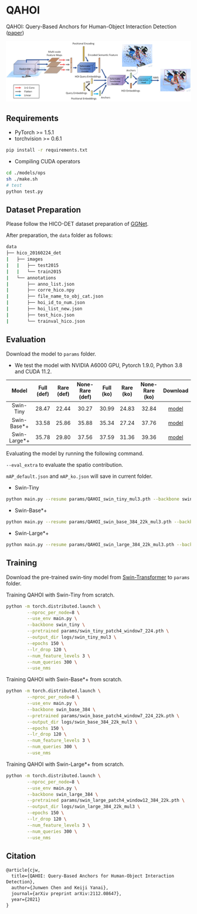# QAHOI

QAHOI: Query-Based Anchors for Human-Object Interaction Detection ([paper](https://arxiv.org/abs/2112.08647))

<img src="img/overall_arch.jpg"  width="800"/>

## Requirements

- PyTorch >= 1.5.1
- torchvision >= 0.6.1

```bash
pip install -r requirements.txt
```

- Compiling CUDA operators

```bash
cd ./models/ops
sh ./make.sh
# test
python test.py
```

## Dataset Preparation

Please follow the HICO-DET dataset preparation of [GGNet](https://github.com/SherlockHolmes221/GGNet).

After preparation, the `data` folder as follows:

```bash
data
├── hico_20160224_det
|   ├── images
|   |   ├── test2015
|   |   └── train2015
|   └── annotations
|       ├── anno_list.json
|       ├── corre_hico.npy
|       ├── file_name_to_obj_cat.json
|       ├── hoi_id_to_num.json
|       ├── hoi_list_new.json
|       ├── test_hico.json
|       └── trainval_hico.json
```

## Evaluation

Download the model to `params` folder.
- We test the model with NVIDIA A6000 GPU, Pytorch 1.9.0, Python 3.8 and CUDA 11.2.

| Model | Full (def) | Rare (def) | None-Rare (def) | Full (ko) | Rare (ko) | None-Rare (ko) | Download |
|:---:|:---:|:---:|:---:|:---:|:---:|:---:|:---:|
| Swin-Tiny | 28.47 | 22.44 | 30.27 | 30.99 | 24.83 | 32.84 | [model](https://drive.google.com/file/d/1CLcR_upML6gakF8u11Vxdv_K6xZ0k3Dm/view?usp=sharing) |
| Swin-Base*+ | 33.58 | 25.86 | 35.88 | 35.34 | 27.24 | 37.76 | [model](https://drive.google.com/file/d/1jfw304N3KYvj25-94-T2a-SfLNkmcdj0/view?usp=sharing) |
| Swin-Large*+ | 35.78 | 29.80 | 37.56 | 37.59 | 31.36 | 39.36 | [model](https://drive.google.com/file/d/1ve97e1foCxvsmllOWcFRx8kkYEDO882m/view?usp=sharing) |

Evaluating the model by running the following command.

`--eval_extra` to evaluate the spatio contribution.

`mAP_default.json` and `mAP_ko.json` will save in current folder.

- Swin-Tiny

```bash
python main.py --resume params/QAHOI_swin_tiny_mul3.pth --backbone swin_tiny --num_feature_levels 3 --use_nms --eval
```

- Swin-Base*+

```bash
python main.py --resume params/QAHOI_swin_base_384_22k_mul3.pth --backbone swin_base_384 --num_feature_levels 3 --use_nms --eval
```

- Swin-Large*+

```bash
python main.py --resume params/QAHOI_swin_large_384_22k_mul3.pth --backbone swin_large_384 --num_feature_levels 3 --use_nms --eval
```

## Training

Download the pre-trained swin-tiny model from [Swin-Transformer](https://github.com/microsoft/Swin-Transformer) to `params` folder.

Training QAHOI with Swin-Tiny from scratch.

```bash
python -m torch.distributed.launch \
        --nproc_per_node=8 \
        --use_env main.py \
        --backbone swin_tiny \
        --pretrained params/swin_tiny_patch4_window7_224.pth \
        --output_dir logs/swin_tiny_mul3 \
        --epochs 150 \
        --lr_drop 120 \
        --num_feature_levels 3 \
        --num_queries 300 \
        --use_nms
```

Training QAHOI with Swin-Base*+ from scratch.

```bash
python -m torch.distributed.launch \
        --nproc_per_node=8 \
        --use_env main.py \
        --backbone swin_base_384 \
        --pretrained params/swin_base_patch4_window7_224_22k.pth \
        --output_dir logs/swin_base_384_22k_mul3 \
        --epochs 150 \
        --lr_drop 120 \
        --num_feature_levels 3 \
        --num_queries 300 \
        --use_nms
```
Training QAHOI with Swin-Large*+ from scratch.

```bash
python -m torch.distributed.launch \
        --nproc_per_node=8 \
        --use_env main.py \
        --backbone swin_large_384 \
        --pretrained params/swin_large_patch4_window12_384_22k.pth \
        --output_dir logs/swin_large_384_22k_mul3 \
        --epochs 150 \
        --lr_drop 120 \
        --num_feature_levels 3 \
        --num_queries 300 \
        --use_nms
```

## Citation

~~~
@article{cjw,
  title={QAHOI: Query-Based Anchors for Human-Object Interaction Detection},
  author={Junwen Chen and Keiji Yanai},
  journal={arXiv preprint arXiv:2112.08647},
  year={2021}
}
~~~